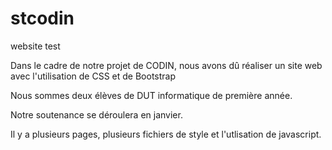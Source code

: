 # stcodin
website test

Dans le cadre de notre projet de CODIN, nous avons dû réaliser un site web avec l'utilisation de CSS et de Bootstrap

Nous sommes deux élèves de DUT informatique de première année.

Notre soutenance se déroulera en janvier.

Il y a plusieurs pages, plusieurs fichiers de style et l'utlisation de javascript.



